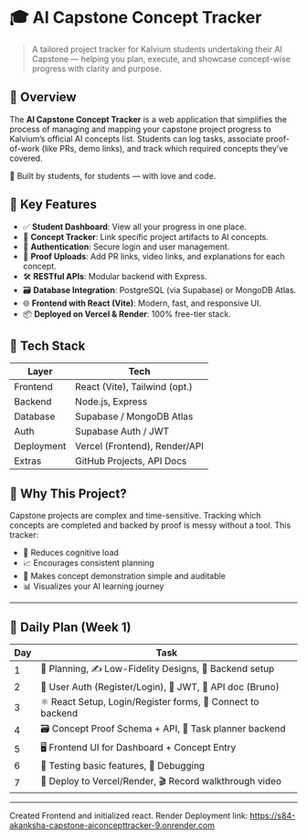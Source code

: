 # 🎓 AI Capstone Concept Tracker

> A tailored project tracker for Kalvium students undertaking their AI Capstone — helping you plan, execute, and showcase concept-wise progress with clarity and purpose.

## 🚀 Overview

The **AI Capstone Concept Tracker** is a web application that simplifies the process of managing and mapping your capstone project progress to Kalvium’s official AI concepts list. Students can log tasks, associate proof-of-work (like PRs, demo links), and track which required concepts they’ve covered.

🎯 Built by students, for students — with love and code.

## 🎯 Key Features

- ✅ **Student Dashboard**: View all your progress in one place.
- 🔖 **Concept Tracker**: Link specific project artifacts to AI concepts.
- 🔐 **Authentication**: Secure login and user management.
- 🧾 **Proof Uploads**: Add PR links, video links, and explanations for each concept.
- 🛠️ **RESTful APIs**: Modular backend with Express.
- 🗃️ **Database Integration**: PostgreSQL (via Supabase) or MongoDB Atlas.
- 🌐 **Frontend with React (Vite)**: Modern, fast, and responsive UI.
- 📦 **Deployed on Vercel & Render**: 100% free-tier stack.

## 🧩 Tech Stack

| Layer      | Tech                          |
| ---------- | ----------------------------- |
| Frontend   | React (Vite), Tailwind (opt.) |
| Backend    | Node.js, Express              |
| Database   | Supabase / MongoDB Atlas      |
| Auth       | Supabase Auth / JWT           |
| Deployment | Vercel (Frontend), Render/API |
| Extras     | GitHub Projects, API Docs     |

## 📌 Why This Project?

Capstone projects are complex and time-sensitive. Tracking which concepts are completed and backed by proof is messy without a tool. This tracker:

- 🧠 Reduces cognitive load
- 📈 Encourages consistent planning
- 🧾 Makes concept demonstration simple and auditable
- 📊 Visualizes your AI learning journey

---

## 📅 Daily Plan (Week 1)

| Day | Task                                                        |
| --- | ----------------------------------------------------------- |
| 1   | 🧠 Planning, ✍️ Low-Fidelity Designs, 🧱 Backend setup      |
| 2   | 🔐 User Auth (Register/Login), 🧾 JWT, 🧠 API doc (Bruno)   |
| 3   | ⚛️ React Setup, Login/Register forms, 📡 Connect to backend |
| 4   | 🗃️ Concept Proof Schema + API, 🧩 Task planner backend      |
| 5   | 🖥️ Frontend UI for Dashboard + Concept Entry                |
| 6   | 🧪 Testing basic features, 🐞 Debugging                     |
| 7   | 🚀 Deploy to Vercel/Render, 🎬 Record walkthrough video     |

---

Created Frontend and initialized react.
Render Deployment link:
https://s84-akanksha-capstone-aiconcepttracker-9.onrender.com
